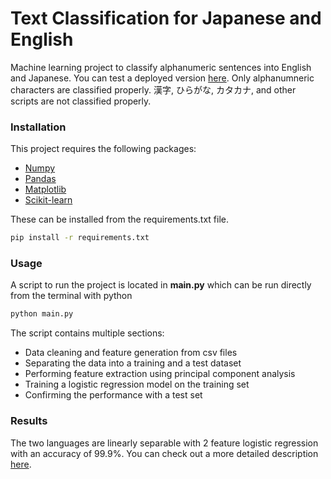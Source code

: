# Text Classification for Japanese and English
Machine learning project to classify alphanumeric sentences into English and Japanese. You can test a deployed version [here](http://app.tcnunes.com/textclassification/). Only alphanumneric characters are classified properly. 漢字, ひらがな, カタカナ, and other scripts are not classified properly.

### Installation
This project requires the following packages:
- [Numpy](http://www.numpy.org/)
- [Pandas](http://pandas.pydata.org/)
- [Matplotlib](http://matplotlib.org/)
- [Scikit-learn](http://scikit-learn.org/stable/)

These can be installed from the requirements.txt file.

``` bash
pip install -r requirements.txt
```

### Usage 

A script to run the project is located in **main.py** which can be run directly from the terminal with python 
```bash
python main.py
```
The script contains multiple sections:
- Data cleaning and feature generation from csv files
- Separating the data into a training and a test dataset
- Performing feature extraction using principal component analysis
- Training a logistic regression model on the training set
- Confirming the performance with a test set

### Results 

The two languages are linearly separable with 2 feature logistic regression with an accuracy of 99.9%.
You can check out a more detailed description [here](https://info.tcnunes.com/projects/textclassification).

